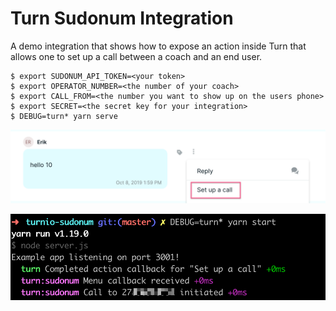 # Turn Sudonum Integration

A demo integration that shows how to expose an action inside Turn
that allows one to set up a call between a coach and an end user.

    $ export SUDONUM_API_TOKEN=<your token>
    $ export OPERATOR_NUMBER=<the number of your coach>
    $ export CALL_FROM=<the number you want to show up on the users phone>
    $ export SECRET=<the secret key for your integration>
    $ DEBUG=turn* yarn serve

![screenshot](https://github.com/turnhub/turnio-sudonum/raw/master/screenshot.png)

![screenshot](https://github.com/turnhub/turnio-sudonum/raw/master/call-log.png)
